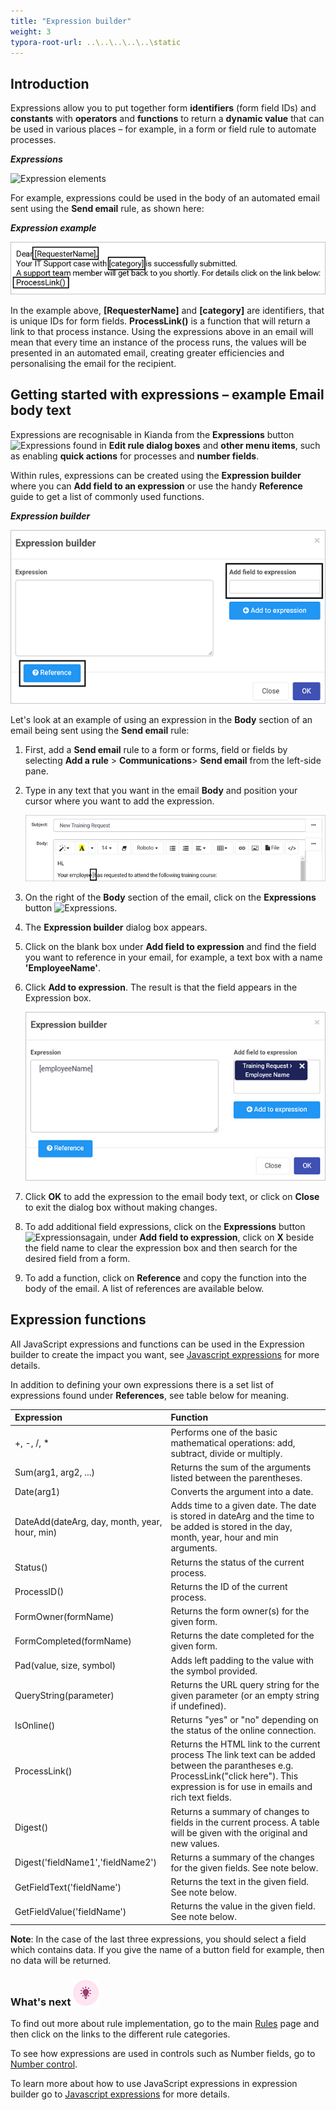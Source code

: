 ```yaml
---
title: "Expression builder"
weight: 3
typora-root-url: ..\..\..\..\..\static
---
```


## Introduction ##

Expressions allow you to put together form **identifiers** (form field IDs) and **constants** with **operators** and **functions** to return a **dynamic value** that can be used in various places – for example, in a form or field rule to automate processes.

***Expressions***

![Expression elements](https://academy.kianda.com/wp-content/uploads/2022/02/expressions.gif)

For example, expressions could be used in the body of an automated email sent using the **Send email** rule, as shown here:

***Expression example***

![Expression example](/images/expression-example.gif)

In the example above, **[RequesterName]** and **[category]** are identifiers, that is unique IDs for form fields. **ProcessLink()** is a function that will return a link to that process instance. Using the expressions above in an email will mean that every time an instance of the process runs, the values will be presented in an automated email, creating greater efficiencies and personalising the email for the recipient.

## Getting started with expressions – example Email body text

Expressions are recognisable in Kianda from the **Expressions** button ![Expressions](https://academy.kianda.com/wp-content/uploads/2022/02/ellipsis.png) found in **Edit rule dialog boxes** and **other menu items**, such as enabling **quick actions** for processes and **number fields**.

Within rules, expressions can be created using the **Expression builder** where you can **Add field to an expression** or use the handy **Reference** guide to get a list of commonly used functions.

***Expression builder***

![Expression builder example in action](/images/expression-builder-eg.gif)

Let's look at an example of using an expression in the **Body** section of an email being sent using the **Send email** rule:

1. First, add a **Send email** rule to a form or forms, field or fields by selecting **Add a rule** > **Communications**> **Send email** from the left-side pane.

2. Type in any text that you want in the email **Body** and position your cursor where you want to add the expression.

   ![Cursor positioning in an email body to add an expression](/images/cursor-in-expression.jpg)

3. On the right of the **Body** section of the email, click on the **Expressions** button ![Expressions](https://academy.kianda.com/wp-content/uploads/2022/02/ellipsis.png).

4. The **Expression builder** dialog box appears.

5. Click on the blank box under **Add field to expression** and find the field you want to reference in your email, for example, a text box with a name **'EmployeeName'**.

6. Click **Add to expression**. The result is that the field appears in the Expression box. 

   ![Expression builder example](/images/expression-builder-example.jpg)

7. Click **OK** to add the expression to the email body text, or click on **Close** to exit the dialog box without making changes.

8. To add additional field expressions, click on the **Expressions** button ![Expressions](https://academy.kianda.com/wp-content/uploads/2022/02/ellipsis.png)again, under **Add field to expression**, click on **X** beside the field name to clear the expression box and then search for the desired field from a form.

9. To add a function, click on **Reference** and copy the function into the body of the email. A list of references are available below.

   

## Expression functions

All JavaScript expressions and functions can be used in the Expression builder to create the impact you want, see [Javascript expressions](/docs/low-code/javascript-expressions/) for more details.

In addition to defining your own expressions there is a set list of expressions found under **References**, see table below for meaning.

| Expression                                    | Function                                                     |
| :-------------------------------------------- | :----------------------------------------------------------- |
| +, -, /, \*                                   | Performs one of the basic mathematical operations: add, subtract, divide or multiply. |
| Sum(arg1, arg2, ...)                          | Returns the sum of the arguments listed between the parentheses. |
| Date(arg1)                                    | Converts the argument into a date.                           |
| DateAdd(dateArg, day, month, year, hour, min) | Adds time to a given date. The date is stored in dateArg and the time to be added is stored in the day, month, year, hour and min arguments. |
| Status()                                      | Returns the status of the current process.                   |
| ProcessID()                                   | Returns the ID of the current process.                       |
| FormOwner(formName)                           | Returns the form owner(s) for the given form.                |
| FormCompleted(formName)                       | Returns the date completed for the given form.               |
| Pad(value, size, symbol)                      | Adds left padding to the value with the symbol provided.     |
| QueryString(parameter)                        | Returns the URL query string for the given parameter (or an empty string if undefined). |
| IsOnline()                                    | Returns "yes" or "no" depending on the status of the online connection. |
| ProcessLink()                                 | Returns the HTML link to the current process  The link text can be added between the parantheses e.g. ProcessLink("click here"). This expression is for use in emails and rich text fields. |
| Digest()                                      | Returns a summary of changes to fields in the current process.  A table will be given with the original and new values. |
| Digest('fieldName1','fieldName2')             | Returns a summary of the changes for the given fields.  See note below. |
| GetFieldText('fieldName')                     | Returns the text in the given field. See note below.         |
| GetFieldValue('fieldName')                    | Returns the value in the given field. See note below.        |

**Note**: In the case of the last three expressions, you should select a field which contains data.  If you give the name of a button field for example, then no data will be returned.

### What's next  ![Idea icon](/images/18.png) ###

To find out more about rule implementation, go to the main [Rules](/docs/platform/rules/) page and then click on the links to the different rule categories.

To see how expressions are used in controls such as Number fields, go to [Number control](/docs/platform/controls/input/number/).

To learn more about how to use JavaScript expressions in expression builder go to [Javascript expressions](/docs/low-code/javascript-expressions/) for more details.



